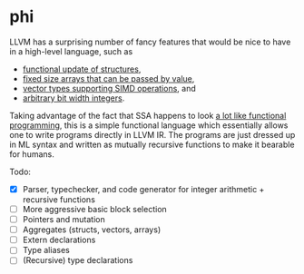 # phi

LLVM has a surprising number of fancy features that would be nice to have in a high-level
language, such as
- [functional update of structures](https://llvm.org/docs/LangRef.html#i-insertvalue),
- [fixed size arrays that can be passed by value](https://llvm.org/docs/LangRef.html#array-type),
- [vector types supporting SIMD operations](https://llvm.org/docs/LangRef.html#vector-type), and
- [arbitrary bit width integers](https://llvm.org/docs/LangRef.html#integer-type).

Taking advantage of the fact that SSA happens to look
[a lot like functional programming](https://www.cs.princeton.edu/~appel/papers/ssafun.pdf),
this is a simple functional language which essentially allows one to write programs directly
in LLVM IR. The programs are just dressed up in ML syntax and written as mutually recursive
functions to make it bearable for humans.

Todo:
- [x] Parser, typechecker, and code generator for integer arithmetic + recursive functions
- [ ] More aggressive basic block selection
- [ ] Pointers and mutation
- [ ] Aggregates (structs, vectors, arrays)
- [ ] Extern declarations
- [ ] Type aliases
- [ ] (Recursive) type declarations
